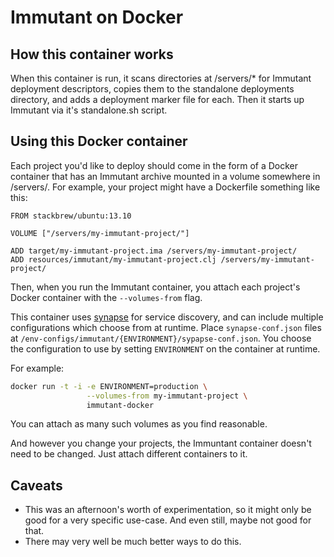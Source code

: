 # Immutant on Docker

## How this container works

When this container is run, it scans directories at /servers/* for
Immutant deployment descriptors, copies them to the standalone
deployments directory, and adds a deployment marker file for
each. Then it starts up Immutant via it's standalone.sh script.

## Using this Docker container

Each project you'd like to deploy should come in the form of a Docker
container that has an Immutant archive mounted in a volume somewhere
in /servers/. For example, your project might have a Dockerfile
something like this:

```
FROM stackbrew/ubuntu:13.10

VOLUME ["/servers/my-immutant-project/"]

ADD target/my-immutant-project.ima /servers/my-immutant-project/
ADD resources/immutant/my-immutant-project.clj /servers/my-immutant-project/
```

Then, when you run the Immutant container, you attach each project's
Docker container with the `--volumes-from` flag.

This container uses [synapse](https://github.com/airbnb/synapse) for
service discovery, and can include multiple configurations which
choose from at runtime. Place `synapse-conf.json` files at
`/env-configs/immutant/{ENVIRONMENT}/sypapse-conf.json`. You choose
the configuration to use by setting `ENVIRONMENT` on the container at
runtime.

For example:

```sh
docker run -t -i -e ENVIRONMENT=production \
                 --volumes-from my-immutant-project \
                 immutant-docker
```

You can attach as many such volumes as you find reasonable.

And however you change your projects, the Immuntant container doesn't
need to be changed. Just attach different containers to it.

## Caveats

* This was an afternoon's worth of experimentation, so it might only
  be good for a very specific use-case. And even still, maybe not good
  for that.
* There may very well be much better ways to do this.
